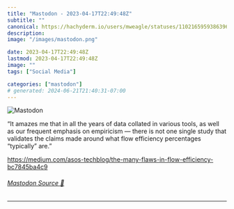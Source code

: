 ```yaml
---
title: "Mastodon - 2023-04-17T22:49:48Z"
subtitle: ""
canonical: https://hachyderm.io/users/mweagle/statuses/110216595938639623
description:
image: "/images/mastodon.png"

date: 2023-04-17T22:49:48Z
lastmod: 2023-04-17T22:49:48Z
image: ""
tags: ["Social Media"]

categories: ["mastodon"]
# generated: 2024-06-21T21:40:31-07:00
---
```

![Mastodon](/images/mastodon.png)

<p>“It amazes me that in all the years of data collated in various tools, as well as our frequent emphasis on empiricism — there is not one single study that validates the claims made around what flow efficiency percentages “typically” are.”</p><p><a href="https://medium.com/asos-techblog/the-many-flaws-in-flow-efficiency-bc7845ba4c9" target="_blank" rel="nofollow noopener noreferrer" translate="no"><span class="invisible">https://</span><span class="ellipsis">medium.com/asos-techblog/the-m</span><span class="invisible">any-flaws-in-flow-efficiency-bc7845ba4c9</span></a></p>


###### [Mastodon Source 🐘](https://hachyderm.io/@mweagle/110216595938639623)

___
